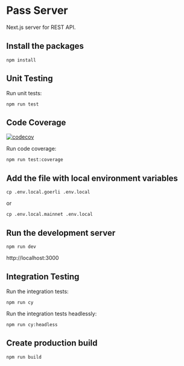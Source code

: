# Pass Server

Next.js server for REST API.

## Install the packages

```
npm install
```

## Unit Testing

Run unit tests:
```
npm run test
```

## Code Coverage

[![codecov](https://codecov.io/gh/nation3/mobile-passport/branch/main/graph/badge.svg)](https://codecov.io/gh/nation3/mobile-passport)

Run code coverage:
```
npm run test:coverage
```

## Add the file with local environment variables

```
cp .env.local.goerli .env.local
```
or
```
cp .env.local.mainnet .env.local
```

## Run the development server

```
npm run dev
```

http://localhost:3000

## Integration Testing

Run the integration tests:
```
npm run cy
```

Run the integration tests headlessly:
```
npm run cy:headless
```

## Create production build

```
npm run build
```
